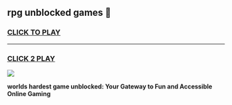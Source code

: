 
## rpg unblocked games 👋
<h3>
<a href="https://premium.freeplayer.one?title=rpg_unblocked_games&ref=13F">CLICK TO PLAY</a></h3>
<hr>

<h3>
<a href="https://premium.freeplayer.one?title=rpg_unblocked_games&ref=13F">CLICK 2 PLAY</a>
  
</h3>

<a href="https://premium.freeplayer.one?title=rpg_unblocked_games&ref=12F/"><img src="https://clearcache.store/games.png"></a>


**worlds hardest game unblocked: Your Gateway to Fun and Accessible Online Gaming**
